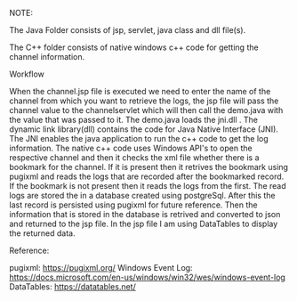 NOTE:

The Java Folder consists of jsp, servlet, java class and dll file(s).

The C++ folder consists of native windows c++ code for getting the channel information.

Workflow

When the channel.jsp file is executed we need to enter the name of the channel from which you want to retrieve the logs, the jsp file 
will pass the channel value to the channelservlet which will then call the demo.java with the value that was passed to it.
The demo.java loads the jni.dll . The dynamic link library(dll) contains the code for Java Native Interface (JNI). The JNI 
enables the java application to run the c++ code to get the log information. The native c++ code uses Windows API's to open the respective 
channel and then it checks the xml file whether there is a bookmark for the channel. If it is present then it retrives the bookmark
using pugixml and reads the logs that are recorded after the bookmarked record. If the bookmark is not present then it reads the logs 
from the first. The read logs are stored the in a database created using postgreSql. After this the last record is persisted using pugixml
for future reference. Then the information that is stored in the database is retrived and converted to json and returned to the jsp file. 
In the jsp file I am using DataTables to display the returned data.

Reference:

pugixml: https://pugixml.org/
Windows Event Log: https://docs.microsoft.com/en-us/windows/win32/wes/windows-event-log
DataTables: https://datatables.net/

